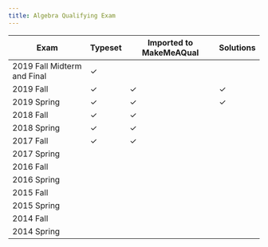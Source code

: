 ```yaml
---
title: Algebra Qualifying Exam
---
```


| Exam                        | Typeset   | Imported to MakeMeAQual   | Solutions   |
| -------------               | --------- | ------------------------- | ----------- |
| 2019 Fall Midterm and Final | ✓         |                           |             |
| 2019 Fall                   | ✓         | ✓                         | ✓           |
| 2019 Spring                 | ✓         | ✓                         | ✓           |
| 2018 Fall                   | ✓         | ✓                         |             |
| 2018 Spring                 | ✓         | ✓                         |             |
| 2017 Fall                   | ✓         | ✓                         |             |
| 2017 Spring                 |           |                           |             |
| 2016 Fall                   |           |                           |             |
| 2016 Spring                 |           |                           |             |
| 2015 Fall                   |           |                           |             |
| 2015 Spring                 |           |                           |             |
| 2014 Fall                   |           |                           |             |
| 2014 Spring                 |           |                           |             |
